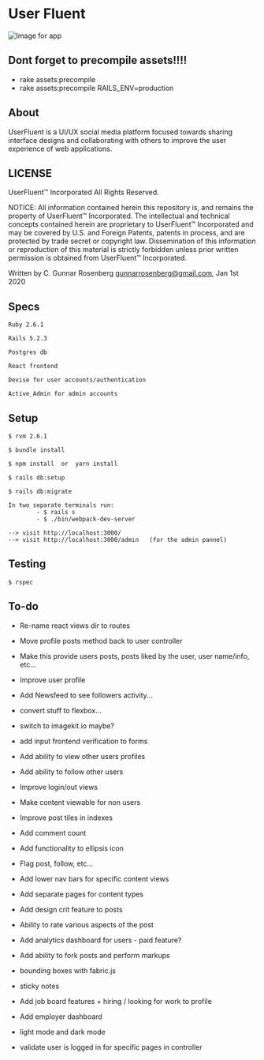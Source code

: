 # User Fluent
![Image for app](https://res.cloudinary.com/dmqtrnawm/image/upload/v1576203002/uf/uf-1_elx5re.png)

## Dont forget to precompile assets!!!!
- rake assets:precompile
- rake assets:precompile RAILS_ENV=production
## About
UserFluent is a UI/UX social media platform focused towards sharing interface designs and collaborating with others to improve the user experience of web applications.
## LICENSE
UserFluent™ Incorporated All Rights Reserved.

NOTICE:  All information contained herein this repository is, and remains
the property of UserFluent™ Incorporated.  The intellectual and technical
concepts contained herein are proprietary to UserFluent™ Incorporated and
may be covered by U.S. and Foreign Patents, patents in process, and are
protected by trade secret or copyright law. Dissemination of this
information or reproduction of this material is strictly forbidden unless
prior written permission is obtained from UserFluent™ Incorporated.

Written by C. Gunnar Rosenberg <gunnarrosenberg@gmail.com>, Jan 1st 2020
## Specs
    

``` Ruby 2.6.1 ```

```Rails 5.2.3```

```Postgres db```

``React frontend``

```Devise for user accounts/authentication```

```Active_Admin for admin accounts```

## Setup


```
$ rvm 2.6.1
```
```
$ bundle install
```
```
$ npm install  or  yarn install
```
```
$ rails db:setup
```
```
$ rails db:migrate
```
```
In two separate terminals run:
        - $ rails s
        - $ ./bin/webpack-dev-server
```
```   
--> visit http://localhost:3000/
--> visit http://localhost:3000/admin   (for the admin pannel)
```

## Testing
```
$ rspec
```
## To-do

- Re-name react views dir to routes
- Move profile posts method back to user controller
- Make this provide users posts, posts liked by the user, user name/info, etc...
- Improve user profile

- Add Newsfeed to see followers activity...

- convert stuff to flexbox...

- switch to imagekit.io maybe?

- add input frontend verification to forms
 
- Add ability to view other users profiles
- Add ability to follow other users
 
- Improve login/out views
- Make content viewable for non users

- Improve post tiles in indexes
- Add comment count
- Add functionality to ellipsis icon
- Flag post, follow, etc...
  
- Add lower nav bars for specific content views
- Add separate pages for content types
  
- Add design crit feature to posts
- Ability to rate various aspects of the post
- Add analytics dashboard for users - paid feature?
- Add ability to fork posts and perform markups
- bounding boxes with fabric.js
- sticky notes

- Add job board features + hiring / looking for work to profile
- Add employer dashboard

- light mode and dark mode

- validate user is logged in for specific pages in controller